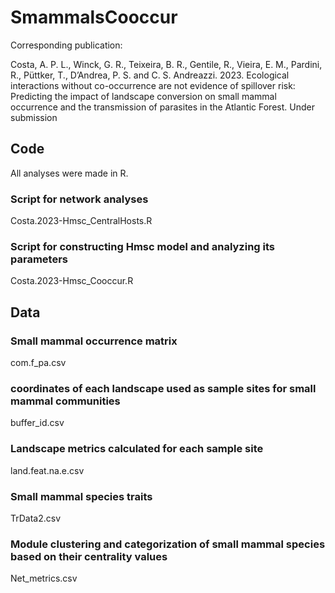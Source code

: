 # SmammalsCooccur

Corresponding publication:

Costa, A. P. L., Winck, G. R., Teixeira, B. R., Gentile, R., Vieira, E. M., Pardini, R., Püttker, T., D’Andrea, P. S. and C. S. Andreazzi. 2023. Ecological interactions without co-occurrence are not evidence of spillover risk: Predicting the impact of landscape conversion on small mammal occurrence and the transmission of parasites in the Atlantic Forest. Under submission 

## Code
All analyses were made in R.

### Script for network analyses

Costa.2023-Hmsc_CentralHosts.R

### Script for constructing Hmsc model and analyzing its parameters

Costa.2023-Hmsc_Cooccur.R

## Data

### Small mammal occurrence matrix

com.f_pa.csv

### coordinates of each landscape used as sample sites for small mammal communities

buffer_id.csv

### Landscape metrics calculated for each sample site

land.feat.na.e.csv

### Small mammal species traits

TrData2.csv

### Module clustering and categorization of small mammal species based on their centrality values

Net_metrics.csv



